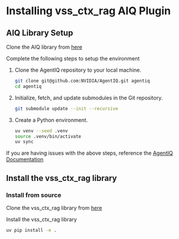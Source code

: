<!--
SPDX-FileCopyrightText: Copyright (c) 2025 NVIDIA CORPORATION & AFFILIATES. All rights reserved.
SPDX-License-Identifier: Apache-2.0
 *
Licensed under the Apache License, Version 2.0 (the "License");
you may not use this file except in compliance with the License.
You may obtain a copy of the License at
 *
http://www.apache.org/licenses/LICENSE-2.0
 *
Unless required by applicable law or agreed to in writing, software
distributed under the License is distributed on an "AS IS" BASIS,
WITHOUT WARRANTIES OR CONDITIONS OF ANY KIND, either express or implied.
See the License for the specific language governing permissions and
limitations under the License.
-->

# Installing vss_ctx_rag AIQ Plugin

## AIQ Library Setup

Clone the AIQ library from
[here](https://github.com/NVIDIA/AgentIQ/tree/develop)

Complete the following steps to setup the environment

1. Clone the AgentIQ repository to your local machine.
    ```bash
    git clone git@github.com:NVIDIA/AgentIQ.git agentiq
    cd agentiq
    ```

2. Initialize, fetch, and update submodules in the Git repository.
    ```bash
    git submodule update --init --recursive
    ```

3. Create a Python environment.
    ```bash
    uv venv --seed .venv
    source .venv/bin/activate
    uv sync
    ```

If you are having issues with the above steps, reference the [AgentIQ Documentation](https://docs.nvidia.com/agentiq/latest/index.html)

## Install the vss_ctx_rag library

### Install from source

Clone the vss_ctx_rag library from [here]()

Install the vss_ctx_rag library

``` bash
uv pip install -e .
```
